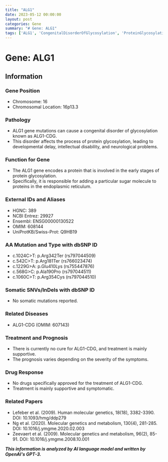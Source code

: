 ```yaml
---
title: "ALG1"
date: 2023-05-12 00:00:00
layout: post
categories: Gene
summary: "# Gene: ALG1"
tags: ['ALG1', 'CongenitalDisorderOfGlycosylation', 'ProteinGlycosylation', 'Mutation', 'SupportiveTreatment', 'SymptomaticTreatment', 'ALG1-CDG', 'NeurologicalProblems']
---
```


# Gene: ALG1

## Information

### Gene Position

- Chromosome: 16
- Chromosomal Location: 16p13.3

### Pathology

- ALG1 gene mutations can cause a congenital disorder of glycosylation known as ALG1-CDG. 
- This disorder affects the process of protein glycosylation, leading to developmental delay, intellectual disability, and neurological problems.

### Function for Gene

- The ALG1 gene encodes a protein that is involved in the early stages of protein glycosylation. 
- Specifically, it is responsible for adding a particular sugar molecule to proteins in the endoplasmic reticulum.

### External IDs and Aliases

- HGNC: 389
- NCBI Entrez: 29927
- Ensembl: ENSG00000130522
- OMIM: 608144
- UniProtKB/Swiss-Prot: Q9HB19

### AA Mutation and Type with dbSNP ID

- c.1024C>T: p.Arg342Ter (rs797044509)
- c.542C>T: p.Arg181Ter (rs766023474)
- c.1229G>A: p.Glu410Lys (rs755447876)
- c.568G>C: p.Ala190Pro (rs797044511)
- c.1060C>T: p.Arg354Cys (rs797044510)

### Somatic SNVs/InDels with dbSNP ID

- No somatic mutations reported.

### Related Diseases

- ALG1-CDG (OMIM: 607143)

### Treatment and Prognosis

- There is currently no cure for ALG1-CDG, and treatment is mainly supportive.
- The prognosis varies depending on the severity of the symptoms.

### Drug Response

- No drugs specifically approved for the treatment of ALG1-CDG.
- Treatment is mainly supportive and symptomatic.

### Related Papers

- Lefeber et al. (2009). Human molecular genetics, 18(18), 3382-3390. DOI: 10.1093/hmg/ddp279
- Ng et al. (2020). Molecular genetics and metabolism, 130(4), 281-285. DOI: 10.1016/j.ymgme.2020.02.003
- Zeevaert et al. (2009). Molecular genetics and metabolism, 96(2), 85-91. DOI: 10.1016/j.ymgme.2008.10.001

**_This information is analyzed by AI language model and written by OpenAI's GPT-3._**
